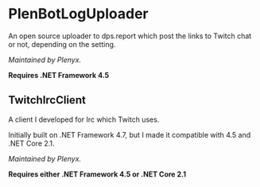 # PlenBotLogUploader
An open source uploader to dps.report which post the links to Twitch chat or not, depending on the setting.

*Maintained by Plenyx.*

**Requires .NET Framework 4.5**

## TwitchIrcClient
A client I developed for Irc which Twitch uses.

Initially built on .NET Framework 4.7, but I made it compatible with 4.5 and .NET Core 2.1.

*Maintained by Plenyx.*

**Requires either .NET Framework 4.5 or .NET Core 2.1**
